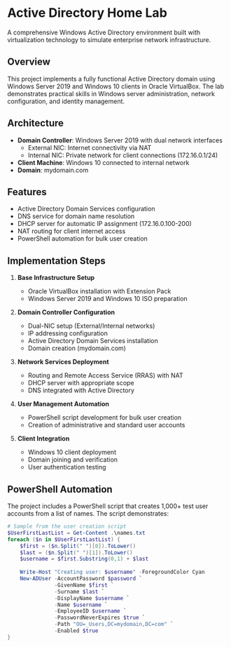 # Active Directory Home Lab

A comprehensive Windows Active Directory environment built with virtualization technology to simulate enterprise network infrastructure.

## Overview

This project implements a fully functional Active Directory domain using Windows Server 2019 and Windows 10 clients in Oracle VirtualBox. The lab demonstrates practical skills in Windows server administration, network configuration, and identity management.

## Architecture

- **Domain Controller**: Windows Server 2019 with dual network interfaces
  - External NIC: Internet connectivity via NAT
  - Internal NIC: Private network for client connections (172.16.0.1/24)
- **Client Machine**: Windows 10 connected to internal network
- **Domain**: mydomain.com

## Features

- Active Directory Domain Services configuration
- DNS service for domain name resolution
- DHCP server for automatic IP assignment (172.16.0.100-200)
- NAT routing for client internet access
- PowerShell automation for bulk user creation

## Implementation Steps

1. **Base Infrastructure Setup**
   - Oracle VirtualBox installation with Extension Pack
   - Windows Server 2019 and Windows 10 ISO preparation

2. **Domain Controller Configuration**
   - Dual-NIC setup (External/Internal networks)
   - IP addressing configuration
   - Active Directory Domain Services installation
   - Domain creation (mydomain.com)

3. **Network Services Deployment**
   - Routing and Remote Access Service (RRAS) with NAT
   - DHCP server with appropriate scope
   - DNS integrated with Active Directory

4. **User Management Automation**
   - PowerShell script development for bulk user creation
   - Creation of administrative and standard user accounts

5. **Client Integration**
   - Windows 10 client deployment
   - Domain joining and verification
   - User authentication testing

## PowerShell Automation

The project includes a PowerShell script that creates 1,000+ test user accounts from a list of names. The script demonstrates:

```powershell
# Sample from the user creation script
$UserFirstLastList = Get-Content .\names.txt
foreach ($n in $UserFirstLastList) {
    $first = ($n.Split(" ")[0]).ToLower()
    $last = ($n.Split(" ")[1]).ToLower()
    $username = $first.Substring(0,1) + $last
    
    Write-Host "Creating user: $username" -ForegroundColor Cyan
    New-ADUser -AccountPassword $password `
               -GivenName $first `
               -Surname $last `
               -DisplayName $username `
               -Name $username `
               -EmployeeID $username `
               -PasswordNeverExpires $true `
               -Path "OU=_Users,DC=mydomain,DC=com" `
               -Enabled $true
}
